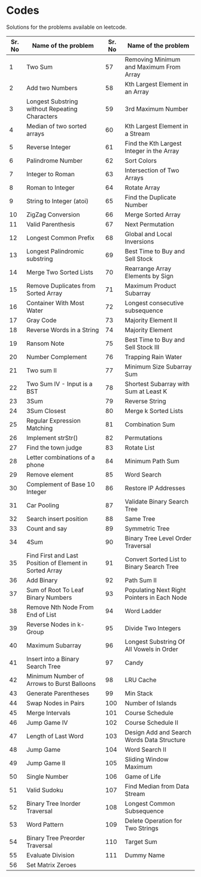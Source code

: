 # Codes

Solutions for the problems available on leetcode.

| Sr. No | Name of the problem | Sr. No | Name of the problem |
| ------ | ------------------- | ------ | ------------------- |
| 1 | Two Sum | 57 | Removing Minimum and Maximum From Array |
| 2 | Add two Numbers | 58 | Kth Largest Element in an Array |
| 3 | Longest Substring without Repeating Characters | 59 | 3rd Maximum Number |
| 4 | Median of two sorted arrays | 60 | Kth Largest Element in a Stream |
| 5 | Reverse Integer | 61 | Find the Kth Largest Integer in the Array |
| 6 | Palindrome Number | 62 | Sort Colors |
| 7 | Integer to Roman | 63 | Intersection of Two Arrays |
| 8 | Roman to Integer | 64 | Rotate Array |
| 9 | String to Integer (atoi) | 65 | Find the Duplicate Number |
| 10 | ZigZag Conversion | 66 | Merge Sorted Array |
| 11 | Valid Parenthesis | 67 | Next Permutation |
| 12 | Longest Common Prefix | 68 | Global and Local Inversions |
| 13 | Longest Palindromic substring | 69 | Best Time to Buy and Sell Stock |
| 14 | Merge Two Sorted Lists | 70 | Rearrange Array Elements by Sign |
| 15 | Remove Duplicates from Sorted Array | 71 | Maximum Product Subarray |
| 16 | Container With Most Water | 72 | Longest consecutive subsequence |
| 17 | Gray Code | 73 | Majority Element II |
| 18 | Reverse Words in a String | 74 | Majority Element |
| 19 | Ransom Note | 75 | Best Time to Buy and Sell Stock III |
| 20 | Number Complement | 76 | Trapping Rain Water |
| 21 | Two sum II | 77 | Minimum Size Subarray Sum |
| 22 | Two Sum IV - Input is a BST | 78 | Shortest Subarray with Sum at Least K |
| 23 | 3Sum | 79 | Reverse String |
| 24 | 3Sum Closest | 80 | Merge k Sorted Lists |
| 25 | Regular Expression Matching | 81 | Combination Sum |
| 26 | Implement strStr() | 82 | Permutations |
| 27 | Find the town judge | 83 | Rotate List |
| 28 | Letter combinations of a phone | 84 | Minimum Path Sum |
| 29 | Remove element | 85 | Word Search |
| 30 | Complement of Base 10 Integer | 86 | Restore IP Addresses |
| 31 | Car Pooling | 87 | Validate Binary Search Tree |
| 32 | Search insert position | 88 | Same Tree |
| 33 | Count and say | 89 | Symmetric Tree |
| 34 | 4Sum | 90 | Binary Tree Level Order Traversal |
| 35 | Find First and Last Position of Element in Sorted Array | 91 | Convert Sorted List to Binary Search Tree |
| 36 | Add Binary | 92 | Path Sum II |
| 37 | Sum of Root To Leaf Binary Numbers | 93 | Populating Next Right Pointers in Each Node |
| 38 | Remove Nth Node From End of List | 94 | Word Ladder |
| 39 | Reverse Nodes in k-Group | 95 | Divide Two Integers |
| 40 | Maximum Subarray | 96 | Longest Substring Of All Vowels in Order |
| 41 | Insert into a Binary Search Tree | 97 | Candy |
| 42 | Minimum Number of Arrows to Burst Balloons | 98 | LRU Cache |
| 43 | Generate Parentheses | 99 | Min Stack |
| 44 | Swap Nodes in Pairs | 100 | Number of Islands |
| 45 | Merge Intervals | 101 | Course Schedule |
| 46 | Jump Game IV | 102 | Course Schedule II |
| 47 | Length of Last Word | 103 | Design Add and Search Words Data Structure |
| 48 | Jump Game | 104 | Word Search II |
| 49 | Jump Game II | 105 | Sliding Window Maximum |
| 50 | Single Number | 106 | Game of Life |
| 51 | Valid Sudoku | 107 | Find Median from Data Stream |
| 52 | Binary Tree Inorder Traversal | 108 | Longest Common Subsequence |
| 53 | Word Pattern | 109 | Delete Operation for Two Strings |
| 54 | Binary Tree Preorder Traversal | 110 | Target Sum |
| 55 | Evaluate Division | 111 | Dummy Name |
| 56 | Set Matrix Zeroes |